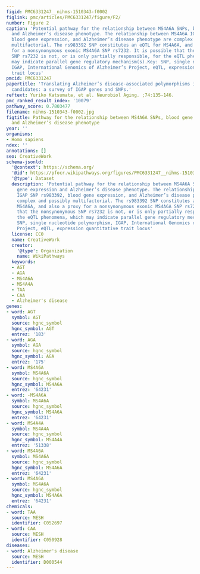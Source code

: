 ```yaml
---
figid: PMC6331247__nihms-1510343-f0002
figlink: pmc/articles/PMC6331247/figure/F2/
number: Figure 2
caption: 'Potential pathway for the relationship between MS4A6A SNPs, blood gene expression
  and Alzheimer’s disease phenotype. The relationship between MS4A6A IGAP SNP rs983392,
  blood gene expression, and Alzheimer’s disease phenotype are complex and possibly
  multifactorial. The rs983392 SNP constitutes an eQTL for MS4A6A, and also a proxy
  for a nonsynonymous exonic MS4A6A SNP rs7232. It is possible that the nonsynonymous
  SNP rs7232 is not, or is only partially responsible, for the eQTL phenomena, which
  may indicate parallel gene regulatory mechanism(s).Key: SNP, single nucleotide polymorphism,
  IGAP, International Genomics of Alzheimer’s Project, eQTL, expression quantitative
  trait locus'
pmcid: PMC6331247
papertitle: 'Translating Alzheimer’s disease-associated polymorphisms into functional
  candidates: a survey of IGAP genes and SNPs.'
reftext: Yuriko Katsumata, et al. Neurobiol Aging. ;74:135-146.
pmc_ranked_result_index: '10079'
pathway_score: 0.7803477
filename: nihms-1510343-f0002.jpg
figtitle: Pathway for the relationship between MS4A6A SNPs, blood gene expression
  and Alzheimer’s disease phenotype
year: ''
organisms:
- Homo sapiens
ndex: ''
annotations: []
seo: CreativeWork
schema-jsonld:
  '@context': https://schema.org/
  '@id': https://pfocr.wikipathways.org/figures/PMC6331247__nihms-1510343-f0002.html
  '@type': Dataset
  description: 'Potential pathway for the relationship between MS4A6A SNPs, blood
    gene expression and Alzheimer’s disease phenotype. The relationship between MS4A6A
    IGAP SNP rs983392, blood gene expression, and Alzheimer’s disease phenotype are
    complex and possibly multifactorial. The rs983392 SNP constitutes an eQTL for
    MS4A6A, and also a proxy for a nonsynonymous exonic MS4A6A SNP rs7232. It is possible
    that the nonsynonymous SNP rs7232 is not, or is only partially responsible, for
    the eQTL phenomena, which may indicate parallel gene regulatory mechanism(s).Key:
    SNP, single nucleotide polymorphism, IGAP, International Genomics of Alzheimer’s
    Project, eQTL, expression quantitative trait locus'
  license: CC0
  name: CreativeWork
  creator:
    '@type': Organization
    name: WikiPathways
  keywords:
  - AGT
  - AGA
  - MS4A6A
  - MS4A4A
  - TAA
  - CAA
  - Alzheimer's disease
genes:
- word: AGT
  symbol: AGT
  source: hgnc_symbol
  hgnc_symbol: AGT
  entrez: '183'
- word: AGA
  symbol: AGA
  source: hgnc_symbol
  hgnc_symbol: AGA
  entrez: '175'
- word: MS4A6A
  symbol: MS4A6A
  source: hgnc_symbol
  hgnc_symbol: MS4A6A
  entrez: '64231'
- word: -MS4A6A
  symbol: MS4A6A
  source: hgnc_symbol
  hgnc_symbol: MS4A6A
  entrez: '64231'
- word: MS4A4A
  symbol: MS4A4A
  source: hgnc_symbol
  hgnc_symbol: MS4A4A
  entrez: '51338'
- word: MS4A6A
  symbol: MS4A6A
  source: hgnc_symbol
  hgnc_symbol: MS4A6A
  entrez: '64231'
- word: MS4A6A
  symbol: MS4A6A
  source: hgnc_symbol
  hgnc_symbol: MS4A6A
  entrez: '64231'
chemicals:
- word: TAA
  source: MESH
  identifier: C052697
- word: CAA
  source: MESH
  identifier: C050928
diseases:
- word: Alzheimer's disease
  source: MESH
  identifier: D000544
---
```

